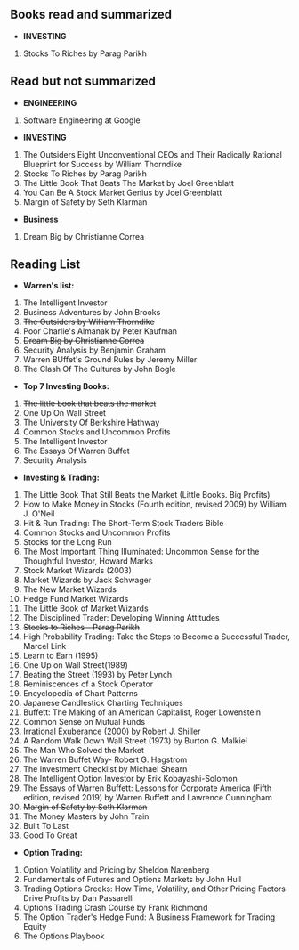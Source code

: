 ## Books read and summarized

- **INVESTING**
1. Stocks To Riches by Parag Parikh





















## Read but not summarized

- **ENGINEERING**
1. Software Engineering at Google

- **INVESTING**
1. The Outsiders Eight Unconventional CEOs and Their Radically Rational Blueprint for Success by William Thorndike
2. Stocks To Riches by Parag Parikh
3. The Little Book That Beats The Market by Joel Greenblatt
4. You Can Be A Stock Market Genius by Joel Greenblatt
5. Margin of Safety by Seth Klarman

- **Business**
1. Dream Big by Christianne Correa



## Reading List

- **Warren's list:**
1. The Intelligent Investor
2. Business Adventures by John Brooks
3. ~~The Outsiders by William Thorndike~~
4. Poor Charlie's Almanak by Peter Kaufman
5. ~~Dream Big by Christianne Correa~~
6. Security Analysis by Benjamin Graham
7. Warren BUffet's Ground Rules by Jeremy Miller
8. The Clash Of The Cultures by John Bogle

- **Top 7 Investing Books:**
1. ~~The little book that beats the market~~
2. One Up On Wall Street
3. The University Of Berkshire Hathway
4. Common Stocks and Uncommon Profits 
5. The Intelligent Investor
6. The Essays Of Warren Buffet
7. Security Analysis

- **Investing & Trading:**
1. The Little Book That Still Beats the Market (Little Books. Big Profits)
2. How to Make Money in Stocks (Fourth edition, revised 2009) by William J. O'Neil
3. Hit & Run Trading: The Short-Term Stock Traders Bible
4. Common Stocks and Uncommon Profits
5. Stocks for the Long Run 
6. The Most Important Thing Illuminated: Uncommon Sense for the Thoughtful Investor,  Howard Marks
7. Stock Market Wizards (2003)
8. Market Wizards by Jack Schwager
9. The New Market Wizards
10. Hedge Fund Market Wizards
11. The Little Book of Market Wizards
12. The Disciplined Trader: Developing Winning Attitudes
13. ~~Stocks to Riches – Parag Parikh~~
14. High Probability Trading: Take the Steps to Become a Successful Trader, Marcel Link
15. Learn to Earn (1995)
16. One Up on Wall Street(1989)
17. Beating the Street (1993) by Peter Lynch
18. Reminiscences of a Stock Operator
19. Encyclopedia of Chart Patterns 
20. Japanese Candlestick Charting Techniques
21. Buffett: The Making of an American Capitalist, Roger Lowenstein
22. Common Sense on Mutual Funds
23. Irrational Exuberance (2000) by Robert J. Shiller
24. A Random Walk Down Wall Street (1973) by Burton G. Malkiel
25. The Man Who Solved the Market
26. The Warren Buffet Way- Robert G. Hagstrom
27. The Investment Checklist by Michael Shearn
28. The Intelligent Option Investor by Erik Kobayashi-Solomon
29. The Essays of Warren Buffett: Lessons for Corporate America (Fifth edition, revised 2019) by Warren Buffett and Lawrence Cunningham
30. ~~Margin of Safety by Seth Klarman~~
31. The Money Masters by John Train
32. Built To Last
33. Good To Great


- **Option Trading:**
1. Option Volatility and Pricing by Sheldon Natenberg
2. Fundamentals of Futures and Options Markets by John Hull
3. Trading Options Greeks: How Time, Volatility, and Other Pricing Factors Drive Profits by Dan Passarelli
4. Options Trading Crash Course by Frank Richmond
5. The Option Trader's Hedge Fund: A Business Framework for Trading Equity
6. The Options Playbook